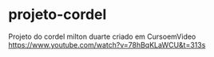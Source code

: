 # projeto-cordel
Projeto do cordel milton duarte criado em CursoemVideo
https://www.youtube.com/watch?v=78hBqKLaWCU&t=313s
